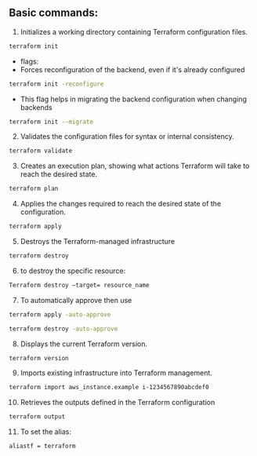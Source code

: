 ## Basic commands:
1. Initializes a working directory containing Terraform configuration files.
```bash
terraform init
```
- flags:
- Forces reconfiguration of the backend, even if it's already configured
```bash
terraform init -reconfigure
```
- This flag helps in migrating the backend configuration when changing backends
```bash
terraform init --migrate
```

2. Validates the configuration files for syntax or internal consistency.
```bash
terraform validate
```
3. Creates an execution plan, showing what actions Terraform will take to reach the desired state.
```bash
terraform plan
```
4. Applies the changes required to reach the desired state of the configuration.
```bash
terraform apply
```
5. Destroys the Terraform-managed infrastructure
```bash
terraform destroy
```
6. to destroy the specific resource:
```bash
Terraform destroy –target= resource_name
```
7. To automatically approve then use
```bash 
terraform apply -auto-approve
```
```bash 
terraform destroy -auto-approve
```
8. Displays the current Terraform version.
```bash
terraform version
```
9. Imports existing infrastructure into Terraform management.
```bash
terraform import aws_instance.example i-1234567890abcdef0
```
10. Retrieves the outputs defined in the Terraform configuration
```bash
terraform output
```
11. To set the alias:
```bash
aliastf = terraform
``` 